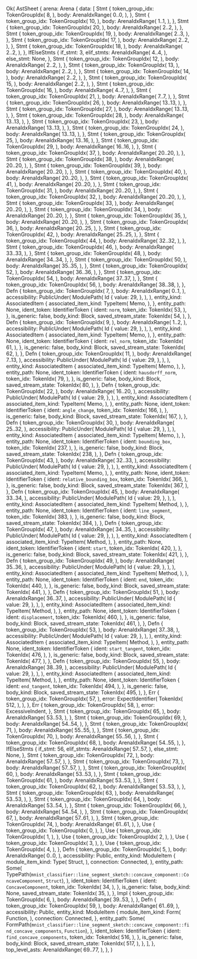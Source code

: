 Ok(
    AstSheet {
        arena: Arena {
            data: [
                Stmt {
                    token_group_idx: TokenGroupIdx(
                        8,
                    ),
                    body: ArenaIdxRange(
                        0..0,
                    ),
                },
                Stmt {
                    token_group_idx: TokenGroupIdx(
                        10,
                    ),
                    body: ArenaIdxRange(
                        1..1,
                    ),
                },
                Stmt {
                    token_group_idx: TokenGroupIdx(
                        20,
                    ),
                    body: ArenaIdxRange(
                        2..2,
                    ),
                },
                Stmt {
                    token_group_idx: TokenGroupIdx(
                        19,
                    ),
                    body: ArenaIdxRange(
                        2..3,
                    ),
                },
                Stmt {
                    token_group_idx: TokenGroupIdx(
                        17,
                    ),
                    body: ArenaIdxRange(
                        2..2,
                    ),
                },
                Stmt {
                    token_group_idx: TokenGroupIdx(
                        18,
                    ),
                    body: ArenaIdxRange(
                        2..2,
                    ),
                },
                IfElseStmts {
                    if_stmt: 3,
                    elif_stmts: ArenaIdxRange(
                        4..4,
                    ),
                    else_stmt: None,
                },
                Stmt {
                    token_group_idx: TokenGroupIdx(
                        12,
                    ),
                    body: ArenaIdxRange(
                        2..2,
                    ),
                },
                Stmt {
                    token_group_idx: TokenGroupIdx(
                        13,
                    ),
                    body: ArenaIdxRange(
                        2..2,
                    ),
                },
                Stmt {
                    token_group_idx: TokenGroupIdx(
                        14,
                    ),
                    body: ArenaIdxRange(
                        2..2,
                    ),
                },
                Stmt {
                    token_group_idx: TokenGroupIdx(
                        15,
                    ),
                    body: ArenaIdxRange(
                        2..2,
                    ),
                },
                Stmt {
                    token_group_idx: TokenGroupIdx(
                        16,
                    ),
                    body: ArenaIdxRange(
                        4..7,
                    ),
                },
                Stmt {
                    token_group_idx: TokenGroupIdx(
                        21,
                    ),
                    body: ArenaIdxRange(
                        7..7,
                    ),
                },
                Stmt {
                    token_group_idx: TokenGroupIdx(
                        26,
                    ),
                    body: ArenaIdxRange(
                        13..13,
                    ),
                },
                Stmt {
                    token_group_idx: TokenGroupIdx(
                        27,
                    ),
                    body: ArenaIdxRange(
                        13..13,
                    ),
                },
                Stmt {
                    token_group_idx: TokenGroupIdx(
                        28,
                    ),
                    body: ArenaIdxRange(
                        13..13,
                    ),
                },
                Stmt {
                    token_group_idx: TokenGroupIdx(
                        23,
                    ),
                    body: ArenaIdxRange(
                        13..13,
                    ),
                },
                Stmt {
                    token_group_idx: TokenGroupIdx(
                        24,
                    ),
                    body: ArenaIdxRange(
                        13..13,
                    ),
                },
                Stmt {
                    token_group_idx: TokenGroupIdx(
                        25,
                    ),
                    body: ArenaIdxRange(
                        13..16,
                    ),
                },
                Stmt {
                    token_group_idx: TokenGroupIdx(
                        29,
                    ),
                    body: ArenaIdxRange(
                        16..16,
                    ),
                },
                Stmt {
                    token_group_idx: TokenGroupIdx(
                        37,
                    ),
                    body: ArenaIdxRange(
                        20..20,
                    ),
                },
                Stmt {
                    token_group_idx: TokenGroupIdx(
                        38,
                    ),
                    body: ArenaIdxRange(
                        20..20,
                    ),
                },
                Stmt {
                    token_group_idx: TokenGroupIdx(
                        39,
                    ),
                    body: ArenaIdxRange(
                        20..20,
                    ),
                },
                Stmt {
                    token_group_idx: TokenGroupIdx(
                        40,
                    ),
                    body: ArenaIdxRange(
                        20..20,
                    ),
                },
                Stmt {
                    token_group_idx: TokenGroupIdx(
                        41,
                    ),
                    body: ArenaIdxRange(
                        20..20,
                    ),
                },
                Stmt {
                    token_group_idx: TokenGroupIdx(
                        31,
                    ),
                    body: ArenaIdxRange(
                        20..20,
                    ),
                },
                Stmt {
                    token_group_idx: TokenGroupIdx(
                        32,
                    ),
                    body: ArenaIdxRange(
                        20..20,
                    ),
                },
                Stmt {
                    token_group_idx: TokenGroupIdx(
                        33,
                    ),
                    body: ArenaIdxRange(
                        20..20,
                    ),
                },
                Stmt {
                    token_group_idx: TokenGroupIdx(
                        34,
                    ),
                    body: ArenaIdxRange(
                        20..20,
                    ),
                },
                Stmt {
                    token_group_idx: TokenGroupIdx(
                        35,
                    ),
                    body: ArenaIdxRange(
                        20..20,
                    ),
                },
                Stmt {
                    token_group_idx: TokenGroupIdx(
                        36,
                    ),
                    body: ArenaIdxRange(
                        20..25,
                    ),
                },
                Stmt {
                    token_group_idx: TokenGroupIdx(
                        42,
                    ),
                    body: ArenaIdxRange(
                        25..25,
                    ),
                },
                Stmt {
                    token_group_idx: TokenGroupIdx(
                        44,
                    ),
                    body: ArenaIdxRange(
                        32..32,
                    ),
                },
                Stmt {
                    token_group_idx: TokenGroupIdx(
                        46,
                    ),
                    body: ArenaIdxRange(
                        33..33,
                    ),
                },
                Stmt {
                    token_group_idx: TokenGroupIdx(
                        48,
                    ),
                    body: ArenaIdxRange(
                        34..34,
                    ),
                },
                Stmt {
                    token_group_idx: TokenGroupIdx(
                        50,
                    ),
                    body: ArenaIdxRange(
                        35..35,
                    ),
                },
                Stmt {
                    token_group_idx: TokenGroupIdx(
                        52,
                    ),
                    body: ArenaIdxRange(
                        36..36,
                    ),
                },
                Stmt {
                    token_group_idx: TokenGroupIdx(
                        54,
                    ),
                    body: ArenaIdxRange(
                        37..37,
                    ),
                },
                Stmt {
                    token_group_idx: TokenGroupIdx(
                        56,
                    ),
                    body: ArenaIdxRange(
                        38..38,
                    ),
                },
                Defn {
                    token_group_idx: TokenGroupIdx(
                        7,
                    ),
                    body: ArenaIdxRange(
                        0..1,
                    ),
                    accessibility: PublicUnder(
                        ModulePath(
                            Id {
                                value: 29,
                            },
                        ),
                    ),
                    entity_kind: AssociatedItem {
                        associated_item_kind: TypeItem(
                            Memo,
                        ),
                    },
                    entity_path: None,
                    ident_token: IdentifierToken {
                        ident: `norm`,
                        token_idx: TokenIdx(
                            53,
                        ),
                    },
                    is_generic: false,
                    body_kind: Block,
                    saved_stream_state: TokenIdx(
                        54,
                    ),
                },
                Defn {
                    token_group_idx: TokenGroupIdx(
                        9,
                    ),
                    body: ArenaIdxRange(
                        1..2,
                    ),
                    accessibility: PublicUnder(
                        ModulePath(
                            Id {
                                value: 29,
                            },
                        ),
                    ),
                    entity_kind: AssociatedItem {
                        associated_item_kind: TypeItem(
                            Memo,
                        ),
                    },
                    entity_path: None,
                    ident_token: IdentifierToken {
                        ident: `rel_norm`,
                        token_idx: TokenIdx(
                            61,
                        ),
                    },
                    is_generic: false,
                    body_kind: Block,
                    saved_stream_state: TokenIdx(
                        62,
                    ),
                },
                Defn {
                    token_group_idx: TokenGroupIdx(
                        11,
                    ),
                    body: ArenaIdxRange(
                        7..13,
                    ),
                    accessibility: PublicUnder(
                        ModulePath(
                            Id {
                                value: 29,
                            },
                        ),
                    ),
                    entity_kind: AssociatedItem {
                        associated_item_kind: TypeItem(
                            Memo,
                        ),
                    },
                    entity_path: None,
                    ident_token: IdentifierToken {
                        ident: `hausdorff_norm`,
                        token_idx: TokenIdx(
                            79,
                        ),
                    },
                    is_generic: false,
                    body_kind: Block,
                    saved_stream_state: TokenIdx(
                        80,
                    ),
                },
                Defn {
                    token_group_idx: TokenGroupIdx(
                        22,
                    ),
                    body: ArenaIdxRange(
                        16..20,
                    ),
                    accessibility: PublicUnder(
                        ModulePath(
                            Id {
                                value: 29,
                            },
                        ),
                    ),
                    entity_kind: AssociatedItem {
                        associated_item_kind: TypeItem(
                            Memo,
                        ),
                    },
                    entity_path: None,
                    ident_token: IdentifierToken {
                        ident: `angle_change`,
                        token_idx: TokenIdx(
                            166,
                        ),
                    },
                    is_generic: false,
                    body_kind: Block,
                    saved_stream_state: TokenIdx(
                        167,
                    ),
                },
                Defn {
                    token_group_idx: TokenGroupIdx(
                        30,
                    ),
                    body: ArenaIdxRange(
                        25..32,
                    ),
                    accessibility: PublicUnder(
                        ModulePath(
                            Id {
                                value: 29,
                            },
                        ),
                    ),
                    entity_kind: AssociatedItem {
                        associated_item_kind: TypeItem(
                            Memo,
                        ),
                    },
                    entity_path: None,
                    ident_token: IdentifierToken {
                        ident: `bounding_box`,
                        token_idx: TokenIdx(
                            237,
                        ),
                    },
                    is_generic: false,
                    body_kind: Block,
                    saved_stream_state: TokenIdx(
                        238,
                    ),
                },
                Defn {
                    token_group_idx: TokenGroupIdx(
                        43,
                    ),
                    body: ArenaIdxRange(
                        32..33,
                    ),
                    accessibility: PublicUnder(
                        ModulePath(
                            Id {
                                value: 29,
                            },
                        ),
                    ),
                    entity_kind: AssociatedItem {
                        associated_item_kind: TypeItem(
                            Memo,
                        ),
                    },
                    entity_path: None,
                    ident_token: IdentifierToken {
                        ident: `relative_bounding_box`,
                        token_idx: TokenIdx(
                            366,
                        ),
                    },
                    is_generic: false,
                    body_kind: Block,
                    saved_stream_state: TokenIdx(
                        367,
                    ),
                },
                Defn {
                    token_group_idx: TokenGroupIdx(
                        45,
                    ),
                    body: ArenaIdxRange(
                        33..34,
                    ),
                    accessibility: PublicUnder(
                        ModulePath(
                            Id {
                                value: 29,
                            },
                        ),
                    ),
                    entity_kind: AssociatedItem {
                        associated_item_kind: TypeItem(
                            Method,
                        ),
                    },
                    entity_path: None,
                    ident_token: IdentifierToken {
                        ident: `line_segment`,
                        token_idx: TokenIdx(
                            383,
                        ),
                    },
                    is_generic: false,
                    body_kind: Block,
                    saved_stream_state: TokenIdx(
                        384,
                    ),
                },
                Defn {
                    token_group_idx: TokenGroupIdx(
                        47,
                    ),
                    body: ArenaIdxRange(
                        34..35,
                    ),
                    accessibility: PublicUnder(
                        ModulePath(
                            Id {
                                value: 29,
                            },
                        ),
                    ),
                    entity_kind: AssociatedItem {
                        associated_item_kind: TypeItem(
                            Method,
                        ),
                    },
                    entity_path: None,
                    ident_token: IdentifierToken {
                        ident: `start`,
                        token_idx: TokenIdx(
                            420,
                        ),
                    },
                    is_generic: false,
                    body_kind: Block,
                    saved_stream_state: TokenIdx(
                        421,
                    ),
                },
                Defn {
                    token_group_idx: TokenGroupIdx(
                        49,
                    ),
                    body: ArenaIdxRange(
                        35..36,
                    ),
                    accessibility: PublicUnder(
                        ModulePath(
                            Id {
                                value: 29,
                            },
                        ),
                    ),
                    entity_kind: AssociatedItem {
                        associated_item_kind: TypeItem(
                            Method,
                        ),
                    },
                    entity_path: None,
                    ident_token: IdentifierToken {
                        ident: `end`,
                        token_idx: TokenIdx(
                            440,
                        ),
                    },
                    is_generic: false,
                    body_kind: Block,
                    saved_stream_state: TokenIdx(
                        441,
                    ),
                },
                Defn {
                    token_group_idx: TokenGroupIdx(
                        51,
                    ),
                    body: ArenaIdxRange(
                        36..37,
                    ),
                    accessibility: PublicUnder(
                        ModulePath(
                            Id {
                                value: 29,
                            },
                        ),
                    ),
                    entity_kind: AssociatedItem {
                        associated_item_kind: TypeItem(
                            Method,
                        ),
                    },
                    entity_path: None,
                    ident_token: IdentifierToken {
                        ident: `displacement`,
                        token_idx: TokenIdx(
                            460,
                        ),
                    },
                    is_generic: false,
                    body_kind: Block,
                    saved_stream_state: TokenIdx(
                        461,
                    ),
                },
                Defn {
                    token_group_idx: TokenGroupIdx(
                        53,
                    ),
                    body: ArenaIdxRange(
                        37..38,
                    ),
                    accessibility: PublicUnder(
                        ModulePath(
                            Id {
                                value: 29,
                            },
                        ),
                    ),
                    entity_kind: AssociatedItem {
                        associated_item_kind: TypeItem(
                            Method,
                        ),
                    },
                    entity_path: None,
                    ident_token: IdentifierToken {
                        ident: `start_tangent`,
                        token_idx: TokenIdx(
                            476,
                        ),
                    },
                    is_generic: false,
                    body_kind: Block,
                    saved_stream_state: TokenIdx(
                        477,
                    ),
                },
                Defn {
                    token_group_idx: TokenGroupIdx(
                        55,
                    ),
                    body: ArenaIdxRange(
                        38..39,
                    ),
                    accessibility: PublicUnder(
                        ModulePath(
                            Id {
                                value: 29,
                            },
                        ),
                    ),
                    entity_kind: AssociatedItem {
                        associated_item_kind: TypeItem(
                            Method,
                        ),
                    },
                    entity_path: None,
                    ident_token: IdentifierToken {
                        ident: `end_tangent`,
                        token_idx: TokenIdx(
                            494,
                        ),
                    },
                    is_generic: false,
                    body_kind: Block,
                    saved_stream_state: TokenIdx(
                        495,
                    ),
                },
                Err {
                    token_group_idx: TokenGroupIdx(
                        57,
                    ),
                    error: ExpectIdentifier(
                        TokenIdx(
                            512,
                        ),
                    ),
                },
                Err {
                    token_group_idx: TokenGroupIdx(
                        58,
                    ),
                    error: ExcessiveIndent,
                },
                Stmt {
                    token_group_idx: TokenGroupIdx(
                        65,
                    ),
                    body: ArenaIdxRange(
                        53..53,
                    ),
                },
                Stmt {
                    token_group_idx: TokenGroupIdx(
                        69,
                    ),
                    body: ArenaIdxRange(
                        54..54,
                    ),
                },
                Stmt {
                    token_group_idx: TokenGroupIdx(
                        71,
                    ),
                    body: ArenaIdxRange(
                        55..55,
                    ),
                },
                Stmt {
                    token_group_idx: TokenGroupIdx(
                        70,
                    ),
                    body: ArenaIdxRange(
                        55..56,
                    ),
                },
                Stmt {
                    token_group_idx: TokenGroupIdx(
                        68,
                    ),
                    body: ArenaIdxRange(
                        54..55,
                    ),
                },
                IfElseStmts {
                    if_stmt: 56,
                    elif_stmts: ArenaIdxRange(
                        57..57,
                    ),
                    else_stmt: None,
                },
                Stmt {
                    token_group_idx: TokenGroupIdx(
                        72,
                    ),
                    body: ArenaIdxRange(
                        57..57,
                    ),
                },
                Stmt {
                    token_group_idx: TokenGroupIdx(
                        73,
                    ),
                    body: ArenaIdxRange(
                        57..57,
                    ),
                },
                Stmt {
                    token_group_idx: TokenGroupIdx(
                        60,
                    ),
                    body: ArenaIdxRange(
                        53..53,
                    ),
                },
                Stmt {
                    token_group_idx: TokenGroupIdx(
                        61,
                    ),
                    body: ArenaIdxRange(
                        53..53,
                    ),
                },
                Stmt {
                    token_group_idx: TokenGroupIdx(
                        62,
                    ),
                    body: ArenaIdxRange(
                        53..53,
                    ),
                },
                Stmt {
                    token_group_idx: TokenGroupIdx(
                        63,
                    ),
                    body: ArenaIdxRange(
                        53..53,
                    ),
                },
                Stmt {
                    token_group_idx: TokenGroupIdx(
                        64,
                    ),
                    body: ArenaIdxRange(
                        53..54,
                    ),
                },
                Stmt {
                    token_group_idx: TokenGroupIdx(
                        66,
                    ),
                    body: ArenaIdxRange(
                        54..54,
                    ),
                },
                Stmt {
                    token_group_idx: TokenGroupIdx(
                        67,
                    ),
                    body: ArenaIdxRange(
                        57..61,
                    ),
                },
                Stmt {
                    token_group_idx: TokenGroupIdx(
                        74,
                    ),
                    body: ArenaIdxRange(
                        61..61,
                    ),
                },
                Use {
                    token_group_idx: TokenGroupIdx(
                        0,
                    ),
                },
                Use {
                    token_group_idx: TokenGroupIdx(
                        1,
                    ),
                },
                Use {
                    token_group_idx: TokenGroupIdx(
                        2,
                    ),
                },
                Use {
                    token_group_idx: TokenGroupIdx(
                        3,
                    ),
                },
                Use {
                    token_group_idx: TokenGroupIdx(
                        4,
                    ),
                },
                Defn {
                    token_group_idx: TokenGroupIdx(
                        5,
                    ),
                    body: ArenaIdxRange(
                        0..0,
                    ),
                    accessibility: Public,
                    entity_kind: ModuleItem {
                        module_item_kind: Type(
                            Struct,
                        ),
                        connection: Connected,
                    },
                    entity_path: Some(
                        TypePath(`mnist_classifier::line_segment_sketch::concave_component::ConcaveComponent`, `Struct`),
                    ),
                    ident_token: IdentifierToken {
                        ident: `ConcaveComponent`,
                        token_idx: TokenIdx(
                            34,
                        ),
                    },
                    is_generic: false,
                    body_kind: None,
                    saved_stream_state: TokenIdx(
                        35,
                    ),
                },
                Impl {
                    token_group_idx: TokenGroupIdx(
                        6,
                    ),
                    body: ArenaIdxRange(
                        39..53,
                    ),
                },
                Defn {
                    token_group_idx: TokenGroupIdx(
                        59,
                    ),
                    body: ArenaIdxRange(
                        61..69,
                    ),
                    accessibility: Public,
                    entity_kind: ModuleItem {
                        module_item_kind: Form(
                            Function,
                        ),
                        connection: Connected,
                    },
                    entity_path: Some(
                        FormPath(`mnist_classifier::line_segment_sketch::concave_component::find_concave_components`, `Function`),
                    ),
                    ident_token: IdentifierToken {
                        ident: `find_concave_components`,
                        token_idx: TokenIdx(
                            516,
                        ),
                    },
                    is_generic: false,
                    body_kind: Block,
                    saved_stream_state: TokenIdx(
                        517,
                    ),
                },
            ],
        },
        top_level_asts: ArenaIdxRange(
            69..77,
        ),
    },
)